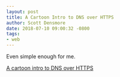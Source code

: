 ```yaml
---
layout: post
title: A Cartoon Intro to DNS over HTTPS
author: Scott Densmore
date: 2018-07-10 09:00:32 -0800
tags:
- web
---
```


Even simple enough for me.

[A cartoon intro to DNS over HTTPS ](https://hacks.mozilla.org/2018/05/a-cartoon-intro-to-dns-over-https/)
